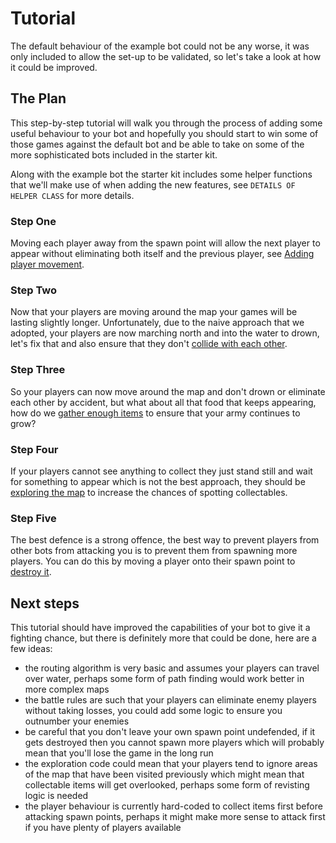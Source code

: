 # Tutorial
The default behaviour of the example bot could not be any worse, it was only included to allow the set-up to be
validated, so let's take a look at how it could be improved.

## The Plan
This step-by-step tutorial will walk you through the process of adding some useful behaviour to your bot and hopefully
you should start to win some of those games against the default bot and be able to take on some of the more sophisticated
bots included in the starter kit.

Along with the example bot the starter kit includes some helper functions that we'll make use of when adding the new
features, see `DETAILS OF HELPER CLASS` for more details.

### Step One
Moving each player away from the spawn point will allow the next player to appear without eliminating both itself and
the previous player, see [Adding player movement](1-adding-player-movement.md).

### Step Two
Now that your players are moving around the map your games will be lasting slightly longer.  Unfortunately, due to the
naive approach that we adopted, your players are now marching north and into the water to drown, let's fix that and
also ensure that they don't [collide with each other](2-avoiding-out-of-bounds.md).

### Step Three
So your players can now move around the map and don't drown or eliminate each other by accident, but what about all
that food that keeps appearing, how do we [gather enough items](3-gathering-collectables.md) to ensure that your army
continues to grow?

### Step Four
If your players cannot see anything to collect they just stand still and wait for something to appear which is not the
best approach, they should be [exploring the map](4-exploring-the-map.md) to increase the chances of spotting
collectables. 

### Step Five
The best defence is a strong offence, the best way to prevent players from other bots from attacking you is to prevent
them from spawning more players.  You can do this by moving a player onto their spawn point to
[destroy it](5-destroying-spawn-points.md).

## Next steps
This tutorial should have improved the capabilities of your bot to give it a fighting chance, but there is definitely
more that could be done, here are a few ideas:

- the routing algorithm is very basic and assumes your players can travel over water, perhaps some form of path finding
would work better in more complex maps
- the battle rules are such that your players can eliminate enemy players without taking losses, you could add some
logic to ensure you outnumber your enemies
- be careful that you don't leave your own spawn point undefended, if it gets destroyed then you cannot spawn more
players which will probably mean that you'll lose the game in the long run
- the exploration code could mean that your players tend to ignore areas of the map that have been visited previously
which might mean that collectable items will get overlooked, perhaps some form of revisting logic is needed
- the player behaviour is currently hard-coded to collect items first before attacking spawn points, perhaps it might
make more sense to attack first if you have plenty of players available
